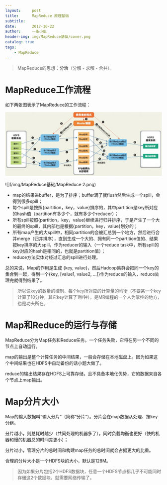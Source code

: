 ```yaml
---
layout:     post
title:      MapReduce 原理基础
subtitle:   
date:       2017-10-22
author:     一条小虫
header-img: img/MapReduce基础/cover.png
catalog: true
tags:
    - MapReduce
---
```


> MapReduce的思想：**分治**（分解 - 求解 - 合并）。

# MapReduce工作流程

如下两张图表示了MapReduce的工作流程：

![](/img/MapReduce基础/MapReduce.png)

![](/img/MapReduce基础/MapReduce 2.png)

- map的结果进buffer，是为了排序；buffer满了就flush然后生成一个spill，会得到很多spill；
- 每个spill是按照{partition，key，value}排序的，其中partition是key所对应的hash值（partition有多少个，就有多少个reducer）；
- 所有spill按照{partition，key，value}继续进行归并排序，于是产生了一个大的最终的spill，其内部也是根据{partition，key，value}划分的；
- 所有map产生的大spill中，相同partition的会被汇总到一个地方，然后进行合并merge（归并排序），直到生成一个大的、拥有同一个partition值的、结果按key排序的大spill，作为reducer的输入（一个reduce task中，所有spill的key对应的hash是相同的，也就是partition值）；
- reduce方法实体对经过汇总的spill进行处理。

总的来说，Map的作用是生成 {key, value}，然后Hadoop集群会把同一个key的集合到一起，得到一个{key, [value1, value2, ...]}作为reduce的输入，reduce处理完就得到结果了。

>  所以说key的数量的控制、每个key所对应的计算量的均衡（不要某一个key计算了10分钟，其它key计算了1秒钟），是MR编程的一个人为掌控的地方，也是功夫所在。

#  Map和Reduce的运行与存储

MapReduce分为Map任务和Reduce任务。一个任务失败，它将在另一个不同的节点上自动运行。

map的输出是整个计算任务的中间结果，一般会存储在本地磁盘上。因为如果这个中间结果也在HDFS中自动备份的话小题大做了。

reduce的输出结果存在HDFS上可靠存储，且不具备本地化优势，它的数据来自各个节点上map输出。


# Map分片大小

Map的输入数据叫“输入分片”（简称“分片”）。分片会在map数据从处理、按key分组。

分片越小，则总耗时越少（共同处理的机器多了），同时负载均衡也更好（快的机器和慢的机器总的时间差更小）；

分片过小，管理分片的总时间和构建map任务的总时间就会占据更大的比重。

合理的分片大小是一个HDFS块的大小，默认是128M。
> 因为如果分片包括2个HDFS数据块，任意一个HDFS节点都几乎不可能同时存储这2个数据块，就需要网络传输了。


